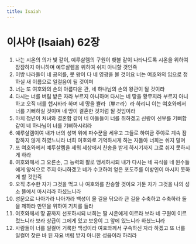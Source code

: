 ```yaml
---
title: Isaiah
---
```


# 이사야 (Isaiah) 62장
1. 나는 시온의 의가 빛 같이, 예루살렘의 구원이 횃불 같이 나타나도록 시온을 위하여 잠잠하지 아니하며 예루살렘을 위하여 쉬지 아니할 것인즉
1. 이방 나라들이 네 공의를, 뭇 왕이 다 네 영광을 볼 것이요 너는 여호와의 입으로 정하실 새 이름으로 일컬음이 될 것이며
1. 너는 또 여호와의 손의 아름다운 관, 네 하나님의 손의 왕관이 될 것이라
1. 다시는 너를 버림 받은 자라 부르지 아니하며 다시는 네 땅을 황무지라 부르지 아니하고 오직 너를 헵시바라 하며 네 땅을 쁄라（쀼ㄹ라）라 하리니 이는 여호와께서 너를 기뻐하실 것이며 네 땅이 결혼한 것처럼 될 것임이라
1. 마치 청년이 처녀와 결혼함 같이 네 아들들이 너를 취하겠고 신랑이 신부를 기뻐함 같이 네 하나님이 너를 기뻐하시리라
1. 예루살렘이여 내가 너의 성벽 위에 파수꾼을 세우고 그들로 하여금 주야로 계속 잠잠하지 않게 하였느니라 너희 여호와로 기억하시게 하는 자들아 너희는 쉬지 말며
1. 또 여호와께서 예루살렘을 세워 세상에서 찬송을 받게 하시기까지 그로 쉬지 못하시게 하라
1. 여호와께서 그 오른손, 그 능력의 팔로 맹세하시되 내가 다시는 네 곡식을 네 원수들에게 양식으로 주지 아니하겠고 네가 수고하여 얻은 포도주를 이방인이 마시지 못하게 할 것인즉
1. 오직 추수한 자가 그것을 먹고 나 여호와를 찬송할 것이요 거둔 자가 그것을 나의 성소 뜰에서 마시리라 하셨느니라
1. 성문으로 나아가라 나아가라 백성이 올 길을 닦으라 큰 길을 수축하고 수축하라 돌을 제하라 만민을 위하여 기치를 들라
1. 여호와께서 땅 끝까지 선포하시되 너희는 딸 시온에게 이르라 보라 네 구원이 이르렀느니라 보라 상급이 그에게 있고 보응이 그 앞에 있느니라 하셨느니라
1. 사람들이 너를 일컬어 거룩한 백성이라 여호와께서 구속하신 자라 하겠고 또 너를 일컬어 찾은 바 된 자요 버림 받지 아니한 성읍이라 하리라